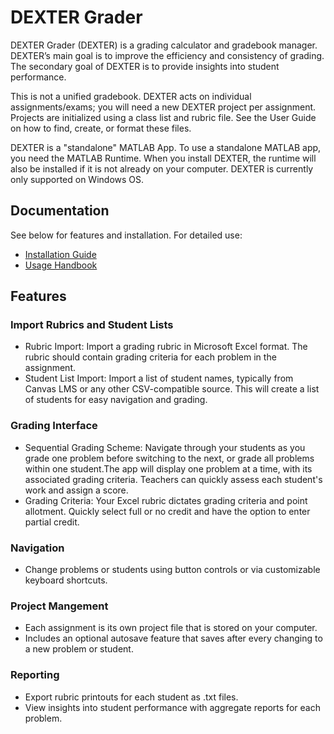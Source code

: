 # DEXTER Grader
DEXTER Grader (DEXTER) is a grading calculator and gradebook manager. DEXTER’s main goal is to improve the efficiency and consistency of grading. The secondary goal of DEXTER is to provide insights into student performance. 

This is not a unified gradebook. DEXTER acts on individual assignments/exams; you will need a new DEXTER project per assignment. Projects are initialized using a class list and rubric file. See the User Guide on how to find, create, or format these files.

DEXTER is a "standalone" MATLAB App. To use a standalone MATLAB app, you need the MATLAB Runtime. When you install DEXTER, the runtime will also be installed if it is not already on your computer. DEXTER is currently only supported on Windows OS.

## Documentation
See below for features and installation.
For detailed use:
- [Installation Guide](docs/installation.md)
- [Usage Handbook](docs/usage.md)

## Features
### Import Rubrics and Student Lists
- Rubric Import: Import a grading rubric in Microsoft Excel format. The rubric should contain grading criteria for each problem in the assignment.
- Student List Import: Import a list of student names, typically from Canvas LMS or any other CSV-compatible source. This will create a list of students for easy navigation and grading.

### Grading Interface
- Sequential Grading Scheme: Navigate through your students as you grade one problem before switching to the next, or grade all problems within one student.The app will display one problem at a time, with its associated grading criteria. Teachers can quickly assess each student's work and assign a score.
- Grading Criteria: Your Excel rubric dictates grading criteria and point allotment. Quickly select full or no credit and have the option to enter partial credit.

### Navigation
- Change problems or students using button controls or via customizable keyboard shortcuts.

### Project Mangement
- Each assignment is its own project file that is stored on your computer.
- Includes an optional autosave feature that saves after every changing to a new problem or student.

### Reporting
- Export rubric printouts for each student as .txt files.
- View insights into student performance with aggregate reports for each problem.
